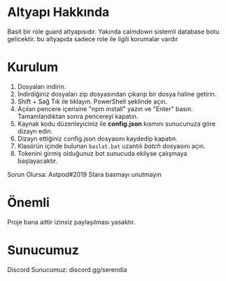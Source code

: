 # Altyapı Hakkında

Basit bir role guard altyapısıdır. Yakında calmdown sistemli database botu gelicektir. bu altyapıda sadece role ile ilgili korumalar vardır 

# Kurulum

1) Dosyaları indirin.
2) İndirdiğiniz dosyaları zip dosyasından çıkarıp bir dosya haline getirin.
3) Shift + Sağ Tık ile tıklayın. PowerShell şeklinde açın.
4) Açılan pencere içerisine "npm install" yazın ve "Enter" basın. Tamamlandıktan sonra pencereyi kapatın.
5) Kaynak kodu düzenleyiciniz ile **config.json** kısmını sunucunuza göre dizayn edin.
6) Dizayn ettiğiniz config.json dosyasını kaydedip kapatın.
7) Klasörün içinde bulunan `baslat.bat` uzantılı _batch_ dosyasını açın.
8) Tokenini girmiş olduğunuz bot sunucuda ekliyse çalışmaya başlayacaktır.

Sorun Olursa: Astpod#2019
Stara basmayı unutmayın

# Önemli

Proje bana aittir izinsiz paylaşılması yasaktır.


# Sunucumuz

Discord Sunucumuz: discord.gg/serendia
